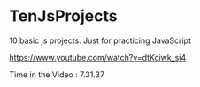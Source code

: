# TenJsProjects

10 basic js projects. Just for practicing JavaScript

https://www.youtube.com/watch?v=dtKciwk_si4

Time in the Video : 7.31.37
